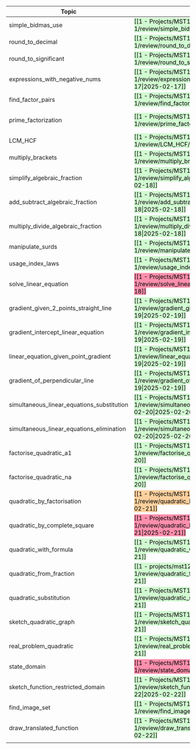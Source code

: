 
| Topic                                      |                                                                                                                                                                          |                                                                                                                                                                          |                                                                                                                                                                          |                                                                                                                                                                         |            |     |
| ------------------------------------------ | ------------------------------------------------------------------------------------------------------------------------------------------------------------------------ | ------------------------------------------------------------------------------------------------------------------------------------------------------------------------ | ------------------------------------------------------------------------------------------------------------------------------------------------------------------------ | ----------------------------------------------------------------------------------------------------------------------------------------------------------------------- | ---------- | --- |
| simple_bidmas_use                          | <mark style="background: #BBFABBA6;">[[1 - Projects/MST124 24J Essential mathematics 1/review/simple_bidmas_use/2025-02-17\|2025-02-17]]</mark>                          | 2025-02-24                                                                                                                                                               |                                                                                                                                                                          |                                                                                                                                                                         |            |     |
| round_to_decimal                           | <mark style="background: #BBFABBA6;">[[1 - Projects/MST124 24J Essential mathematics 1/review/round_to_decimal/2025-02-17\|2025-02-17]]</mark>                           | <mark style="background: #BBFABBA6;">[[1 - Projects/MST124 24J Essential mathematics 1/review/round_to_decimal/2025-02-21\|2025-02-21]]</mark>                           | 2025-02-29                                                                                                                                                               |                                                                                                                                                                         |            |     |
| round_to_significant                       | <mark style="background: #BBFABBA6;">[[1 - Projects/MST124 24J Essential mathematics 1/review/round_to_significant/2025-02-17\|2025-02-17]]</mark>                       | <mark style="background: #BBFABBA6;">[[1 - Projects/MST124 24J Essential mathematics 1/review/round_to_significant/2025-02-21\|2025-02-21]]</mark>                       |                                                                                                                                                                          |                                                                                                                                                                         |            |     |
| expressions_with_negative_nums             | <mark style="background: #BBFABBA6;">[[1 - Projects/MST124 24J Essential mathematics 1/review/expressions_with_negative_nums/2025-02-17\|2025-02-17]]</mark>             | 2025-02-24                                                                                                                                                               |                                                                                                                                                                          |                                                                                                                                                                         |            |     |
| find_factor_pairs                          | <mark style="background: #BBFABBA6;">[[1 - Projects/MST124 24J Essential mathematics 1/review/find_factor_pairs/2025-02-17\|2025-02-17]]</mark>                          | <mark style="background: #BBFABBA6;">[[1 - Projects/MST124 24J Essential mathematics 1/review/find_factor_pairs/2025-02-23]]</mark>                                      | 2025-03-07                                                                                                                                                               |                                                                                                                                                                         |            |     |
| prime_factorization                        | <mark style="background: #BBFABBA6;">[[1 - Projects/MST124 24J Essential mathematics 1/review/prime_factorization/2025-02-17\|2025-02-17]]</mark>                        | <mark style="background: #BBFABBA6;">[[1 - projects/mst124 24j essential mathematics 1/review/quadratic_by_factorisation/2025-02-21\|2025-02-21]]</mark>                 | 2025-02-29                                                                                                                                                               |                                                                                                                                                                         |            |     |
| LCM_HCF                                    | <mark style="background: #BBFABBA6;">[[1 - Projects/MST124 24J Essential mathematics 1/review/LCM_HCF/2025-02-17\|2025-02-17]]</mark>                                    | <mark style="background: #BBFABBA6;">[[1 - Projects/MST124 24J Essential mathematics 1/review/LCM_HCF/2025-02-21\|2025-02-21]]</mark>                                    | <br>2025-02-29                                                                                                                                                           |                                                                                                                                                                         |            |     |
| multiply_brackets                          | <mark style="background: #BBFABBA6;">[[1 - Projects/MST124 24J Essential mathematics 1/review/multiply_brackets/2025-02-17\|2025-02-17]]</mark>                          | <mark style="background: #BBFABBA6;">[[1 - Projects/MST124 24J Essential mathematics 1/review/multiply_brackets/2025-02-22\|2025-02-22]]</mark>                          | 2025-03-04                                                                                                                                                               |                                                                                                                                                                         |            |     |
| simplify_algebraic_fraction                | <mark style="background: #BBFABBA6;">[[1 - Projects/MST124 24J Essential mathematics 1/review/simplify_algebraic_fractions/2025-02-18\|2025-02-18]]</mark><br>           | 2025-02-25                                                                                                                                                               |                                                                                                                                                                          |                                                                                                                                                                         |            |     |
| add_subtract_algebraic_fraction            | <mark style="background: #BBFABBA6;">[[1 - Projects/MST124 24J Essential mathematics 1/review/add_subtract_algebraic_fraction/2025-02-18\|2025-02-18]]</mark><br>        | 2025-02-25                                                                                                                                                               |                                                                                                                                                                          |                                                                                                                                                                         |            |     |
| multiply_divide_algebraic_fraction         | <mark style="background: #BBFABBA6;">[[1 - Projects/MST124 24J Essential mathematics 1/review/multiply_divide_algebraic_fractions/2025-02-18\|2025-02-18]]</mark><br>    | 2025-02-26                                                                                                                                                               |                                                                                                                                                                          |                                                                                                                                                                         |            |     |
| manipulate_surds                           | <mark style="background: #BBFABBA6;">[[1 - Projects/MST124 24J Essential mathematics 1/review/manipulate_surds/2025-02-18\|2025-02-18]]</mark><br>                       | 2025-02-26                                                                                                                                                               |                                                                                                                                                                          |                                                                                                                                                                         |            |     |
| usage_index_laws                           | <mark style="background: #BBFABBA6;">[[1 - Projects/MST124 24J Essential mathematics 1/review/usage_index_laws/2025-02-18\|2025-02-18]]</mark><br>                       | <mark style="background: #FF5582A6;">[[1 - Projects/MST124 24J Essential mathematics 1/review/usage_index_laws/2025-02-19\|2025-02-19]]</mark><br>                       | <mark style="background: #BBFABBA6;">[[1 - Projects/MST124 24J Essential mathematics 1/review/usage_index_laws/2025-02-20\|2025-02-20]]</mark>                           | <mark style="background: #BBFABBA6;">[[1 - Projects/MST124 24J Essential mathematics 1/review/usage_index_laws/2025-02-22\|2025-02-22]]</mark>                          | 2025-02-26 |     |
| solve_linear_equation                      | <mark style="background: #FF5582A6;">[[1 - Projects/MST124 24J Essential mathematics 1/review/solve_linear_equation/2025-02-18\|2025-02-18]]</mark>                      | <mark style="background: #BBFABBA6;">[[1 - Projects/MST124 24J Essential mathematics 1/review/solve_linear_equation/2025-02-19\|2025-02-19]]</mark>                      | <mark style="background: #BBFABBA6;">[[1 - Projects/MST124 24J Essential mathematics 1/review/solve_linear_equation/2025-02-21\|2025-02-21]]</mark>                      | 2025-02-25                                                                                                                                                              |            |     |
| gradient_given_2_points_straight_line      | <mark style="background: #BBFABBA6;">[[1 - Projects/MST124 24J Essential mathematics 1/review/gradient_given_2_points_straight_line/2025-02-19\|2025-02-19]]</mark><br>  | <mark style="background: #BBFABBA6;">[[1 - Projects/MST124 24J Essential mathematics 1/review/gradient_given_2_points_straight_line/2025-02-20\|2025-02-20]]</mark>      | <mark style="background: #BBFABBA6;">[[1 - Projects/MST124 24J Essential mathematics 1/review/gradient_given_2_points_straight_line/2025-02-22\|2025-02-22]]</mark>      | 2025-02-26                                                                                                                                                              |            |     |
| gradient_intercept_linear_equation         | <mark style="background: #BBFABBA6;">[[1 - Projects/MST124 24J Essential mathematics 1/review/gradient_intercepts_linear_equation/2025-02-19\|2025-02-19]]</mark>        | <mark style="background: #FF5582A6;">[[1 - Projects/MST124 24J Essential mathematics 1/review/gradient_intercepts_linear_equation/2025-02-20\|2025-02-20]]</mark>        | <mark style="background: #BBFABBA6;">[[1 - Projects/MST124 24J Essential mathematics 1/review/gradient_intercepts_linear_equation/2025-02-21\|2025-02-21]]</mark>        | <mark style="background: #BBFABBA6;">[[1 - Projects/MST124 24J Essential mathematics 1/review/gradient_intercepts_linear_equation/2025-02-23\|2025-02-23]]</mark>       | 2025-02-27 |     |
| linear_equation_given_point_gradient       | <mark style="background: #BBFABBA6;">[[1 - Projects/MST124 24J Essential mathematics 1/review/linear_equation_given_point_gradient/2025-02-19\|2025-02-19]]</mark>       | <mark style="background: #BBFABBA6;">[[1 - Projects/MST124 24J Essential mathematics 1/review/linear_equation_given_point_gradient/2025-02-20\|2025-02-20]]</mark>       | <mark style="background: #BBFABBA6;">[[1 - Projects/MST124 24J Essential mathematics 1/review/linear_equation_given_point_gradient/2025-02-22\|2025-02-22]]</mark>       | 2025-02-26                                                                                                                                                              |            |     |
| gradient_of_perpendicular_line             | <mark style="background: #BBFABBA6;">[[1 - Projects/MST124 24J Essential mathematics 1/review/gradient_of_perpendicular_line/2025-02-19\|2025-02-19]]</mark>             | <mark style="background: #BBFABBA6;">[[1 - Projects/MST124 24J Essential mathematics 1/review/gradient_of_perpendicular_line/2025-02-20\|2025-02-20]]</mark>             | <mark style="background: #BBFABBA6;">[[1 - Projects/MST124 24J Essential mathematics 1/review/gradient_of_perpendicular_line/2025-02-22\|2025-02-22]]</mark>             | 2025-02-26                                                                                                                                                              |            |     |
| simultaneous_linear_equations_substitution | <mark style="background: #BBFABBA6;">[[1 - Projects/MST124 24J Essential mathematics 1/review/simultaneous_linear_equations_substitution/2025-02-20\|2025-02-20]]</mark> | <mark style="background: #BBFABBA6;">[[1 - Projects/MST124 24J Essential mathematics 1/review/simultaneous_linear_equations_substitution/2025-02-21\|2025-02-21]]</mark> | <mark style="background: #BBFABBA6;">[[1 - Projects/MST124 24J Essential mathematics 1/review/simultaneous_linear_equations_substitution/2025-02-23\|2025-02-23]]</mark> | 2025-02-27                                                                                                                                                              |            |     |
| simultaneous_linear_equations_elimination  | <mark style="background: #BBFABBA6;">[[1 - Projects/MST124 24J Essential mathematics 1/review/simultaneous_linear_equations_elimination/2025-02-20\|2025-02-20]]</mark>  | <mark style="background: #FF5582A6;">[[1 - Projects/MST124 24J Essential mathematics 1/review/simultaneous_linear_equations_elimination/2025-02-21\|2025-02-21]]</mark>  | <mark style="background: #FF5582A6;">[[1 - Projects/MST124 24J Essential mathematics 1/review/simultaneous_linear_equations_elimination/2025-02-22\|2025-02-22]]</mark>  | <mark style="background: #BBFABBA6;">[[1 - Projects/MST124 24J Essential mathematics 1/review/simultaneous_linear_equations_elimination/2025-02-23\|2025-02-23]]</mark> | 2025-02-24 |     |
| factorise_quadratic_a1                     | <mark style="background: #BBFABBA6;">[[1 - Projects/MST124 24J Essential mathematics 1/review/factorise_quadratic_a1/2025-02-20\|2025-02-20]]</mark>                     | <mark style="background: #BBFABBA6;">[[1 - Projects/MST124 24J Essential mathematics 1/review/factorise_quadratic_a1/2025-02-21\|2025-02-21]]</mark>                     | <mark style="background: #BBFABBA6;">[[1 - Projects/MST124 24J Essential mathematics 1/review/factorise_quadratic_a1/2025-02-23\|2025-02-23]]</mark>                     | 2025-02-27                                                                                                                                                              |            |     |
| factorise_quadratic_na                     | <mark style="background: #BBFABBA6;">[[1 - Projects/MST124 24J Essential mathematics 1/review/factorise_quadratic_na/2025-02-20\|2025-02-20]]</mark>                     | <mark style="background: #BBFABBA6;">[[1 - Projects/MST124 24J Essential mathematics 1/review/factorise_quadratic_na/2025-02-21\|2025-02-21]]</mark>                     | <mark style="background: #BBFABBA6;">[[1 - Projects/MST124 24J Essential mathematics 1/review/factorise_quadratic_na/2025-02-23\|2025-02-23]]</mark>                     | 2025-02-27                                                                                                                                                              |            |     |
| quadratic_by_factorisation                 | <mark style="background: #FFB86CA6;">[[1 - Projects/MST124 24J Essential mathematics 1/review/quadratic_by_factorisation/2025-02-21\|2025-02-21]]</mark>                 | <mark style="background: #BBFABBA6;">[[1 - Projects/MST124 24J Essential mathematics 1/review/quadratic_by_factorisation/2025-02-22\|2025-02-22]]</mark>                 | 2025-02-24                                                                                                                                                               |                                                                                                                                                                         |            |     |
| quadratic_by_complete_square               | <mark style="background: #FF5582A6;">[[1 - Projects/MST124 24J Essential mathematics 1/review/quadratic_by_complete_square/2025-02-21\|2025-02-21]]</mark>               | <mark style="background: #BBFABBA6;">[[1 - Projects/MST124 24J Essential mathematics 1/review/quadratic_by_complete_square/2025-02-22\|2025-02-22]]</mark>               | 2025-02-24                                                                                                                                                               |                                                                                                                                                                         |            |     |
| quadratic_with_formula                     | <mark style="background: #BBFABBA6;">[[1 - Projects/MST124 24J Essential mathematics 1/review/quadratic_with_formula/2025-02-21\|2025-02-21]]</mark>                     | <mark style="background: #BBFABBA6;">[[1 - Projects/MST124 24J Essential mathematics 1/review/quadratic_with_formula/2025-02-22\|2025-02-22]]</mark>                     | 2025-02-24                                                                                                                                                               |                                                                                                                                                                         |            |     |
| quadratic_from_fraction                    | <mark style="background: #BBFABBA6;">[[1 - projects/mst124 24j essential mathematics 1/review/quadratic_from_fraction/2025-02-21\|2025-02-21]]</mark>                    | <mark style="background: #BBFABBA6;">[[1 - Projects/MST124 24J Essential mathematics 1/review/quadratic_from_fraction/2025-02-22\|2025-02-22]]</mark>                    | 2025-02-24                                                                                                                                                               |                                                                                                                                                                         |            |     |
| quadratic_substitution                     | <mark style="background: #BBFABBA6;">[[1 - Projects/MST124 24J Essential mathematics 1/review/quadratic_substitution/2025-02-21\|2025-02-21]]</mark>                     | <mark style="background: #BBFABBA6;">[[1 - Projects/MST124 24J Essential mathematics 1/review/quadratic_substitution/2025-02-22\|2025-02-22]]</mark>                     | 2025-02-24                                                                                                                                                               |                                                                                                                                                                         |            |     |
| sketch_quadratic_graph                     | <mark style="background: #BBFABBA6;">[[1 - Projects/MST124 24J Essential mathematics 1/review/sketch_quadratic_graph/2025-02-21\|2025-02-21]]</mark>                     | <mark style="background: #BBFABBA6;">[[1 - Projects/MST124 24J Essential mathematics 1/review/sketch_quadratic_graph/2025-02-22\|2025-02-22]]</mark>                     | 2025-02-24                                                                                                                                                               |                                                                                                                                                                         |            |     |
| real_problem_quadratic                     | <mark style="background: #BBFABBA6;">[[1 - Projects/MST124 24J Essential mathematics 1/review/real_problem_quadratic/2025-02-21\|2025-02-21]]</mark>                     | <mark style="background: #BBFABBA6;">[[1 - Projects/MST124 24J Essential mathematics 1/review/real_problem_quadratic/2025-02-22\|2025-02-22]]</mark>                     | 2025-02-24                                                                                                                                                               |                                                                                                                                                                         |            |     |
| state_domain                               | <mark style="background: #FF5582A6;">[[1 - Projects/MST124 24J Essential mathematics 1/review/state_domain/2025-02-22\|2025-02-22]]</mark>                               | <mark style="background: #BBFABBA6;">[[1 - Projects/MST124 24J Essential mathematics 1/review/state_domain/2025-02-23\|2025-02-23]]</mark>                               | 2025-02-27                                                                                                                                                               |                                                                                                                                                                         |            |     |
| sketch_function_restricted_domain          | <mark style="background: #BBFABBA6;">[[1 - Projects/MST124 24J Essential mathematics 1/review/sketch_function_restricted_domain/2025-02-22\|2025-02-22]]</mark>          | <mark style="background: #BBFABBA6;">[[1 - Projects/MST124 24J Essential mathematics 1/review/sketch_function_restricted_domain/2025-02-23\|2025-02-23]]</mark>          | 2025-02-25                                                                                                                                                               |                                                                                                                                                                         |            |     |
| find_image_set                             | <mark style="background: #BBFABBA6;">[[1 - Projects/MST124 24J Essential mathematics 1/review/find_image_set/2025-02-22\|2025-02-22]]</mark>                             | <mark style="background: #FFB86CA6;">[[1 - Projects/MST124 24J Essential mathematics 1/review/find_image_set/2025-02-23\|2025-02-23]]</mark>                             | 2025-02-24                                                                                                                                                               |                                                                                                                                                                         |            |     |
| draw_translated_function                   | <mark style="background: #BBFABBA6;">[[1 - Projects/MST124 24J Essential mathematics 1/review/draw_translated_function/2025-02-22\|2025-02-22]]</mark>                   | <mark style="background: #FF5582A6;">2025-02-23</mark>                                                                                                                   | 2025-02-24                                                                                                                                                               |                                                                                                                                                                         |            |     |
|                                            |                                                                                                                                                                          |                                                                                                                                                                          |                                                                                                                                                                          |                                                                                                                                                                         |            |     |
